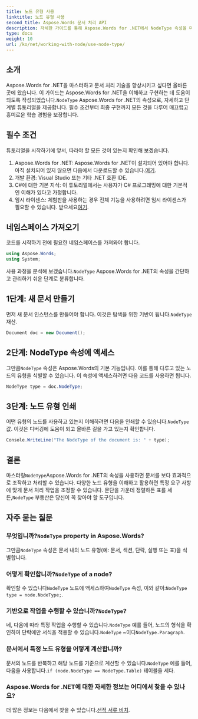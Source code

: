 ```yaml
---
title: 노드 유형 사용
linktitle: 노드 유형 사용
second_title: Aspose.Words 문서 처리 API
description: 자세한 가이드를 통해 Aspose.Words for .NET에서 NodeType 속성을 마스터하는 방법을 알아보세요. 문서 처리 기술을 향상시키고자 하는 개발자에게 완벽합니다.
type: docs
weight: 10
url: /ko/net/working-with-node/use-node-type/
---
```

## 소개

 Aspose.Words for .NET을 마스터하고 문서 처리 기술을 향상시키고 싶다면 올바른 곳에 왔습니다. 이 가이드는 Aspose.Words for .NET을 이해하고 구현하는 데 도움이 되도록 작성되었습니다.`NodeType` Aspose.Words for .NET의 속성으로, 자세하고 단계별 튜토리얼을 제공합니다. 필수 조건부터 최종 구현까지 모든 것을 다루어 매끄럽고 흥미로운 학습 경험을 보장합니다.

## 필수 조건

튜토리얼을 시작하기에 앞서, 따라야 할 모든 것이 있는지 확인해 보겠습니다.

1.  Aspose.Words for .NET: Aspose.Words for .NET이 설치되어 있어야 합니다. 아직 설치되어 있지 않으면 다음에서 다운로드할 수 있습니다.[여기](https://releases.aspose.com/words/net/).
2. 개발 환경: Visual Studio 또는 기타 .NET 호환 IDE.
3. C#에 대한 기본 지식: 이 튜토리얼에서는 사용자가 C# 프로그래밍에 대한 기본적인 이해가 있다고 가정합니다.
4. 임시 라이센스: 체험판을 사용하는 경우 전체 기능을 사용하려면 임시 라이센스가 필요할 수 있습니다. 받으세요[여기](https://purchase.aspose.com/temporary-license/).

## 네임스페이스 가져오기

코드를 시작하기 전에 필요한 네임스페이스를 가져와야 합니다.

```csharp
using Aspose.Words;
using System;
```

 사용 과정을 분석해 보겠습니다.`NodeType` Aspose.Words for .NET의 속성을 간단하고 관리하기 쉬운 단계로 분류합니다.

## 1단계: 새 문서 만들기

 먼저 새 문서 인스턴스를 만들어야 합니다. 이것은 탐색을 위한 기반이 됩니다.`NodeType` 재산.

```csharp
Document doc = new Document();
```

## 2단계: NodeType 속성에 액세스

그만큼`NodeType` 속성은 Aspose.Words의 기본 기능입니다. 이를 통해 다루고 있는 노드의 유형을 식별할 수 있습니다. 이 속성에 액세스하려면 다음 코드를 사용하면 됩니다.

```csharp
NodeType type = doc.NodeType;
```

## 3단계: 노드 유형 인쇄

 어떤 유형의 노드를 사용하고 있는지 이해하려면 다음을 인쇄할 수 있습니다.`NodeType` 값. 이것은 디버깅에 도움이 되고 올바른 길을 가고 있는지 확인합니다.

```csharp
Console.WriteLine("The NodeType of the document is: " + type);
```

## 결론

 마스터링`NodeType`Aspose.Words for .NET의 속성을 사용하면 문서를 보다 효과적으로 조작하고 처리할 수 있습니다. 다양한 노드 유형을 이해하고 활용하면 특정 요구 사항에 맞게 문서 처리 작업을 조정할 수 있습니다. 문단을 가운데 정렬하든 표를 세든,`NodeType` 부동산은 당신이 꼭 찾아야 할 도구입니다.

## 자주 묻는 질문

###  무엇입니까?`NodeType` property in Aspose.Words?

그만큼`NodeType` 속성은 문서 내의 노드 유형(예: 문서, 섹션, 단락, 실행 또는 표)을 식별합니다.

###  어떻게 확인합니까?`NodeType` of a node?

 확인할 수 있습니다`NodeType` 노드에 액세스하여`NodeType` 속성, 이와 같이:`NodeType type = node.NodeType;`.

###  기반으로 작업을 수행할 수 있습니까?`NodeType`?

 네, 다음에 따라 특정 작업을 수행할 수 있습니다.`NodeType` 예를 들어, 노드의 형식을 확인하여 단락에만 서식을 적용할 수 있습니다.`NodeType` ~이다`NodeType.Paragraph`.

### 문서에서 특정 노드 유형을 어떻게 계산합니까?

 문서의 노드를 반복하고 해당 노드를 기준으로 계산할 수 있습니다.`NodeType` 예를 들어, 다음을 사용합니다.`if (node.NodeType == NodeType.Table)` 테이블을 세다.

### Aspose.Words for .NET에 대한 자세한 정보는 어디에서 찾을 수 있나요?

 더 많은 정보는 다음에서 찾을 수 있습니다.[선적 서류 비치](https://reference.aspose.com/words/net/).